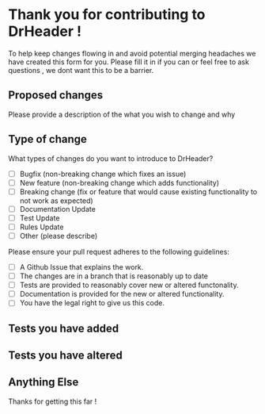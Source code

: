 # Thank you for contributing to DrHeader !

To help keep changes flowing in and avoid potential merging headaches we have created this form for you. 
Please fill it in if you can or feel free to ask questions , we dont want this to be a barrier.

## Proposed changes

Please provide a description of the what you wish to change and why 

## Type of change

What types of changes do you want to introduce to DrHeader?

- [ ] Bugfix (non-breaking change which fixes an issue)
- [ ] New feature (non-breaking change which adds functionality)
- [ ] Breaking change (fix or feature that would cause existing functionality to not work as expected)
- [ ] Documentation Update
- [ ] Test Update
- [ ] Rules Update 
- [ ] Other (please describe)

Please ensure your pull request adheres to the following guidelines:
- [ ] A Github Issue that explains the work.
- [ ] The changes are in a branch that is reasonably up to date
- [ ] Tests are provided to reasonably cover new or altered functonality.
- [ ] Documentation is provided for the new or altered functionality.
- [ ] You have the legal right to give us this code.

## Tests you have added 


## Tests you have altered


## Anything Else 

Thanks for getting this far !
